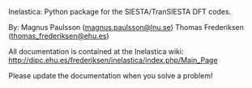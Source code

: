 Inelastica:
	Python package for the SIESTA/TranSIESTA DFT codes.

By:
	Magnus Paulsson (magnus.paulsson@lnu.se)
	Thomas Frederiksen (thomas_frederiksen@ehu.es)

All documentation is contained at the Inelastica wiki:
    	http://dipc.ehu.es/frederiksen/inelastica/index.php/Main_Page

Please update the documentation when you solve a problem!
